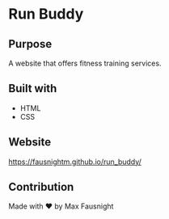# Run Buddy

## Purpose

A website that offers fitness training services.

## Built with

* HTML
* CSS

## Website

https://fausnightm.github.io/run_buddy/

## Contribution

Made with ❤️ by Max Fausnight


